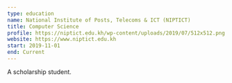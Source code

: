 ```yaml
---
type: education
name: National Institute of Posts, Telecoms & ICT (NIPTICT)
title: Computer Science
profile: https://niptict.edu.kh/wp-content/uploads/2019/07/512x512.png
website: https://www.niptict.edu.kh
start: 2019-11-01
end: Current
---
```


A scholarship student.